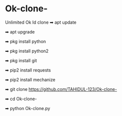# Ok-clone-
Unlimited Ok Id clone 
➡ apt update

➡ apt upgrade

➡ pkg install python

➡ pkg install python2

➡ pkg install git

➡ pip2 install requests

➡ pip2 install mechanize

➡ git clone https://github.com/TAHIDUL-123/Ok-clone-

➡ cd Ok-clone-

➡ python Ok-clone.py
